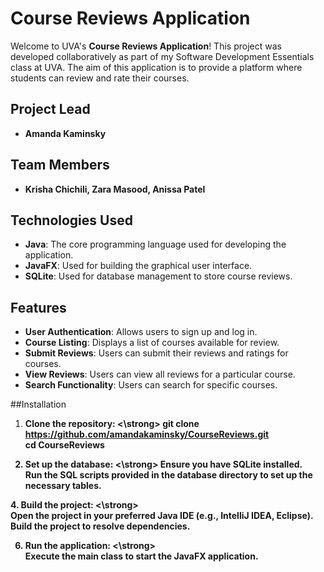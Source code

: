 # Course Reviews Application

Welcome to UVA's <strong>Course Reviews Application</strong>! This project was developed collaboratively as part of my Software Development Essentials class at UVA. The aim of this application is to provide a platform where students can review and rate their courses.

## Project Lead

- **Amanda Kaminsky**

## Team Members

- **Krisha Chichili, Zara Masood, Anissa Patel**

## Technologies Used

- **Java**: The core programming language used for developing the application.
- **JavaFX**: Used for building the graphical user interface.
- **SQLite**: Used for database management to store course reviews.

## Features
- **User Authentication**: Allows users to sign up and log in.
- **Course Listing**: Displays a list of courses available for review.
- **Submit Reviews**: Users can submit their reviews and ratings for courses.
- **View Reviews**: Users can view all reviews for a particular course.
- **Search Functionality**: Users can search for specific courses.

##Installation
1. <strong> Clone the repository:  <\strong>
git clone https://github.com/amandakaminsky/CourseReviews.git  
cd CourseReviews

3. <strong>Set up the database: <\strong> 
Ensure you have SQLite installed.  
Run the SQL scripts provided in the database directory to set up the necessary tables.  

4.<strong> Build the project: <\strong>   
Open the project in your preferred Java IDE (e.g., IntelliJ IDEA, Eclipse).  
Build the project to resolve dependencies.

6. <strong>Run the application:  <\strong>  
Execute the main class to start the JavaFX application.  
